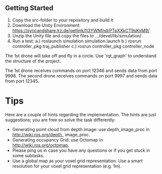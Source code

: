 ## Getting Started


1. Copy the src-folder to your repository and build it
2. Download the Unity Environment: https://syncandshare.lrz.de/getlink/fi3YWNfndrPTpXXkCT9sKvM9/
3. Unzip the Unity file and copy the files to .../devel/lib/simulation/
4. Run a test:
  a.) roslaunch simulation simulation.launch
  b.) rosrun controller_pkg traj_publisher
  c.) rosrun controller_pkg controller_node
  
The 1st drone will take off and fly in a circle. Use 'rqt_graph' to understand the structure of the project. 

The 1st drone receives commands on port 12346 and sends data from port 9998. The second drone receives commands on port 9997 and sends data from port 12345. 



# Tips

Here are a couple of hints regarding the implementation. The hints are just suggestions; you are free so solve the task differently:
- Generating point cloud from depth image: use depth_image_proc in http://wiki.ros.org/depth_
image_proc.
- Generating occupancy Grid: use Octomap in http://wiki.ros.org/octomap.
- Please ping us in case you have any questions or if you get stuck in some subtasks.
- Use a global map as your voxel grid representation. Use a smart resolution for your voxel grid representation (e.g. 1m).

